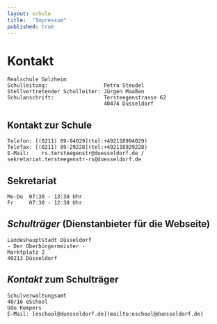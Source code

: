 ```yaml
---
layout: schule
title:  "Impressum"
published: true
---
```


# Kontakt

	Realschule Golzheim
	Schulleitung:                  Petra Steudel
	Stellvertretender Schulleiter: Jürgen Maaßen
	Schulanschrift:                Tersteegenstrasse 62
	                               40474 Düsseldorf 

## Kontakt zur Schule

	Telefon: [(0211) 89-94029](tel:+492118994029)
	Telefax: [(0211) 89-29228](tel:+492118929228)
	E-Mail:    rs.tersteegenstr@duesseldorf.de / sekretariat.tersteegenstr-rs@duesseldorf.de

## Sekretariat

	Mo-Do  07:30 - 13:30 Uhr
	Fr     07:30 - 12:30 Uhr

## *Schulträger* (Dienstanbieter für die Webseite) 

	Landeshauptstadt Düsseldorf 
	- Der Oberbürgermeister - 
	Marktplatz 2
	40213 Düsseldorf 

## *Kontakt* zum Schulträger  

	Schulverwaltungsamt 
	40/16 eSchool 
	Udo Kempers
	E-Mail: [eschool@duesseldorf.de](mailto:eschool@duesseldorf.de)

